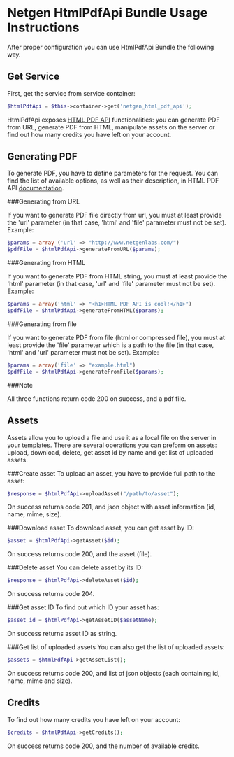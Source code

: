 Netgen HtmlPdfApi Bundle Usage Instructions
===========================================

After proper configuration you can use HtmlPdfApi Bundle the following way.

Get Service
-----------

First, get the service from service container:

```php
$htmlPdfApi = $this->container->get('netgen_html_pdf_api');
```
HtmlPdfApi exposes [HTML PDF API](https://htmlpdfapi.com) functionalities: you can generate PDF from URL, generate PDF from HTML, manipulate assets on the server or find out how many credits you have left on your account.

Generating PDF
--------------

To generate PDF, you have to define parameters for the request. You can find the list of available options, as well as their description, in HTML PDF API [documentation](https://htmlpdfapi.com/documentation).

###Generating from URL

If you want to generate PDF file directly from url, you must at least provide the 'url' parameter (in that case, 'html' and 'file' parameter must not be set).
Example:
```php
$params = array ('url' => "http://www.netgenlabs.com/")
$pdfFile = $htmlPdfApi->generateFromURL($params);
```

###Generating from HTML

If you want to generate PDF from HTML string, you must at least provide the 'html' parameter (in that case, 'url' and 'file' parameter must not be set).
Example:
```php
$params = array('html' => "<h1>HTML PDF API is cool!</h1>")
$pdfFile = $htmlPdfApi->generateFromHTML($params);
```

###Generating from file

If you want to generate PDF from file (html or compressed file), you must at least provide the 'file' parameter which is a path to the file (in that case, 'html' and 'url' parameter must not be set).
Example:
```php
$params = array('file' => "example.html")
$pdfFile = $htmlPdfApi->generateFromFile($params);
```

###Note

All three functions return code 200 on success, and a pdf file.

Assets
------

Assets allow you to upload a file and use it as a local file on the server in your templates.
There are several operations you can preform on assets: upload, download, delete, get asset id by name and get list of uploaded assets.

###Create asset
To upload an asset, you have to provide full path to the asset:
```php
$response = $htmlPdfApi->uploadAsset("/path/to/asset");
```

On success returns code 201, and json object with asset information (id, name, mime, size).


###Download asset
To download asset, you can get asset by ID:
```php
$asset = $htmlPdfApi->getAsset($id);
```

On success returns code 200, and the asset (file).

###Delete asset
You can delete asset by its ID:
```php
$response = $htmlPdfApi->deleteAsset($id);
```

On success returns code 204.

###Get asset ID
To find out which ID your asset has:
```php
$asset_id = $htmlPdfApi->getAssetID($assetName);
```

On success returns asset ID as string.

###Get list of uploaded assets
You can also get the list of uploaded assets:
```php
$assets = $htmlPdfApi->getAssetList();
```

On success returns code 200, and list of json objects (each containing id, name, mime and size).

Credits
-------
To find out how many credits you have left on your account:
```php
$credits = $htmlPdfApi->getCredits();
```

On success returns code 200, and the number of available credits.